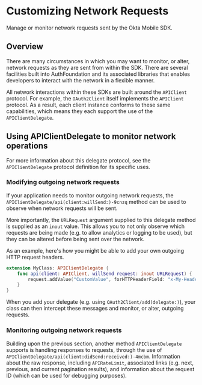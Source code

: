 # Customizing Network Requests

Manage or monitor network requests sent by the Okta Mobile SDK.

## Overview

There are many circumstances in which you may want to monitor, or alter, network requests as they are sent from within the SDK. There are several facilities built into AuthFoundation and its associated libraries that enables developers to interact with the network in a flexible manner.

All network interactions within these SDKs are built around the ``APIClient`` protocol. For example, the ``OAuth2Client`` itself implements the ``APIClient`` protocol. As a result, each client instance conforms to these same capabilities, which means they each support the use of the ``APIClientDelegate``.

## Using APIClientDelegate to monitor network operations

For more information about this delegate protocol, see the ``APIClientDelegate`` protocol definition for its specific uses. 

### Modifying outgoing network requests

If your application needs to monitor outgoing network requests, the ``APIClientDelegate/api(client:willSend:)-9cnzq`` method can be used to observe when network requests will be sent.

More importantly, the `URLRequest` argument supplied to this delegate method is supplied as an `inout` value. This allows you to not only observe which requests are being made (e.g. to allow analytics or logging to be used), but they can be altered before being sent over the network.

As an example, here's how you might be able to add your own outgoing HTTP request headers.

```swift
extension MyClass: APIClientDelegate {
    func api(client: APIClient, willSend request: inout URLRequest) {
        request.addValue("CustomValue", forHTTPHeaderField: "x-My-Header")
    }
}
```

When you add your delegate (e.g. using ``OAuth2Client/add(delegate:)``), your class can then intercept these messages and monitor, or alter, outgoing requests.

### Monitoring outgoing network requests

Building upon the previous section, another method ``APIClientDelegate`` supports is handling responses to requests, through the use of ``APIClientDelegate/api(client:didSend:received:)-4mcbm``. Information about the raw response, including ``APIRateLimit``, associated links (e.g. next, previous, and current pagination results), and information about the request ID (which can be used for debugging purposes).

